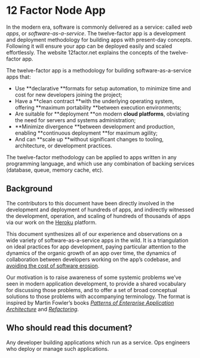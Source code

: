 # 12 Factor Node App

In the modern era, software is commonly delivered as a service: called _web apps_, or _software-as-a-service_.  The twelve-factor app is a development and deployment methodology for building apps with present-day concepts. Following it will ensure your app can be deployed easily and scaled effortlessly.  The website 12factor.net explains the concepts of the twelve-factor app.

The twelve-factor app is a methodology for building software-as-a-service apps that:

* Use **declarative **formats for setup automation, to minimize time and cost for new developers joining the project;
* Have a **clean contract **with the underlying operating system, offering **maximum portability **between execution environments;
* Are suitable for **deployment **on modern **cloud platforms**, obviating the need for servers and systems administration;
* **Minimize divergence **between development and production, enabling **continuous deployment **for maximum agility;
* And can **scale up **without significant changes to tooling, architecture, or development practices.

The twelve-factor methodology can be applied to apps written in any programming language, and which use any combination of backing services \(database, queue, memory cache, etc\).

## Background

The contributors to this document have been directly involved in the development and deployment of hundreds of apps, and indirectly witnessed the development, operation, and scaling of hundreds of thousands of apps via our work on the [Heroku](http://www.heroku.com/) platform.

This document synthesizes all of our experience and observations on a wide variety of software-as-a-service apps in the wild. It is a triangulation on ideal practices for app development, paying particular attention to the dynamics of the organic growth of an app over time, the dynamics of collaboration between developers working on the app’s codebase, and [avoiding the cost of software erosion](http://blog.heroku.com/archives/2011/6/28/the_new_heroku_4_erosion_resistance_explicit_contracts/).

Our motivation is to raise awareness of some systemic problems we’ve seen in modern application development, to provide a shared vocabulary for discussing those problems, and to offer a set of broad conceptual solutions to those problems with accompanying terminology. The format is inspired by Martin Fowler’s books [_Patterns of Enterprise Application Architecture_](https://books.google.com/books/about/Patterns_of_enterprise_application_archi.html?id=FyWZt5DdvFkC) and [_Refactoring_](https://books.google.com/books/about/Refactoring.html?id=1MsETFPD3I0C).

## Who should read this document?

Any developer building applications which run as a service. Ops engineers who deploy or manage such applications.




